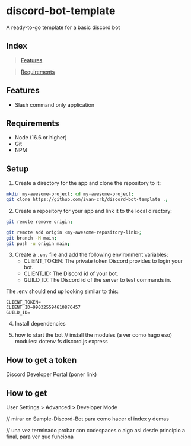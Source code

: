 # discord-bot-template
A ready-to-go template for a basic discord bot

## Index
> [Features](#features)

> [Requirements](#requirements)


## Features
- Slash command only application

## Requirements
- Node (16.6 or higher)
- Git
- NPM

## Setup

1. Create a directory for the app and clone the repository to it:
```sh
mkdir my-awesome-project; cd my-awesome-project;
git clone https://github.com/ivan-crb/discord-bot-template .;
```

2. Create a repository for your app and link it to the local directory:
```sh
git remote remove origin;

git remote add origin <my-awesome-repository-link>;
git branch -M main;
git push -u origin main;

```

3. Create a `.env` file and add the following environment variables:
    - CLIENT_TOKEN: The private token Discord provides to login your bot.
    - CLIENT_ID: The Discord id of your bot.
    - GUILD_ID: The Discord id of the server to test commands in.

The .env should end up looking similar to this:
```
CLIENT_TOKEN=
CLIENT_ID=990325594610876457
GUILD_ID=
```




4. Install dependencies



5. how to start the bot
// install the modules (a ver como hago eso)
modules:
dotenv
fs
discord.js
express


## How to get a token

Discord Developer Portal (poner link)

## How to get

User Settings > Advanced > Developer Mode


// mirar en Sample-Discord-Bot para como hacer el index y demas


// una vez terminado probar con codespaces o algo asi desde principio a final, para ver que funciona

